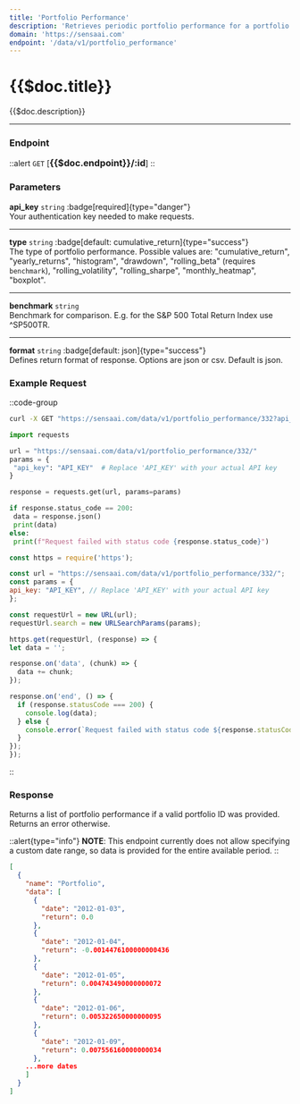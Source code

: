 ```yaml
---
title: 'Portfolio Performance'
description: 'Retrieves periodic portfolio performance for a portfolio.'
domain: 'https://sensaai.com'
endpoint: '/data/v1/portfolio_performance'
---
```


# {{$doc.title}}

{{$doc.description}}

---

### Endpoint

::alert
`GET` [<span style="font-size:1.15em;">**{{$doc.endpoint}}/:id**</span>]
::

### Parameters

**api_key** `string` :badge[required]{type="danger"}<br style="margin: 0.4em;">
Your authentication key needed to make requests.

---

**type** `string` :badge[default: cumulative_return]{type="success"} <br style="margin: 0.4em;">
The type of portfolio performance. Possible values are: "cumulative_return", "yearly_returns", "histogram", "drawdown", "rolling_beta" (requires `benchmark`), "rolling_volatility", "rolling_sharpe", "monthly_heatmap", "boxplot".

---

**benchmark** `string`<br style="margin: 0.4em;">
Benchmark for comparison. E.g. for the S&P 500 Total Return Index use ^SP500TR.

---

**format** `string` :badge[default: json]{type="success"} <br style="margin: 0.4em;">
Defines return format of response. Options are json or csv. Default is json.

### Example Request

::code-group

  ```bash [cURL]
  curl -X GET "https://sensaai.com/data/v1/portfolio_performance/332?api_key=API_KEY"
  ```

   ```py [Python]
 import requests

url = "https://sensaai.com/data/v1/portfolio_performance/332/"
params = {
    "api_key": "API_KEY"  # Replace 'API_KEY' with your actual API key
}

response = requests.get(url, params=params)

if response.status_code == 200:
    data = response.json()
    print(data)
else:
    print(f"Request failed with status code {response.status_code}")
  ```
 
  ```js [JavaScript]
  const https = require('https');

const url = "https://sensaai.com/data/v1/portfolio_performance/332/";
const params = {
  api_key: "API_KEY", // Replace 'API_KEY' with your actual API key
};

const requestUrl = new URL(url);
requestUrl.search = new URLSearchParams(params);

https.get(requestUrl, (response) => {
  let data = '';

  response.on('data', (chunk) => {
    data += chunk;
  });

  response.on('end', () => {
    if (response.statusCode === 200) {
      console.log(data);
    } else {
      console.error(`Request failed with status code ${response.statusCode}`);
    }
  });
});
  ```
::

### Response

Returns a list of portfolio performance if a valid portfolio ID was provided. Returns an error otherwise.

::alert{type="info"}
**NOTE**: This endpoint currently does not allow specifying a custom date range, so data is provided for the entire available period.
::


```json
[
  {
    "name": "Portfolio",
    "data": [
      {
        "date": "2012-01-03",
        "return": 0.0
      },
      {
        "date": "2012-01-04",
        "return": -0.0014476100000000436
      },
      {
        "date": "2012-01-05",
        "return": 0.004743490000000072
      },
      {
        "date": "2012-01-06",
        "return": 0.005322650000000095
      },
      {
        "date": "2012-01-09",
        "return": 0.007556160000000034
      },
    ...more dates
    ]
  }
]
```

